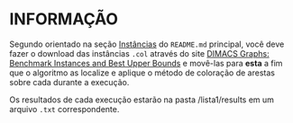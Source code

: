 # INFORMAÇÃO
Segundo orientado na seção [Instâncias](https://github.com/juanocv/listas_tdc/tree/main#inst%C3%A2ncias) do `README.md` principal, você deve fazer o download das instâncias `.col` através do site [DIMACS Graphs: Benchmark Instances and Best Upper Bounds](https://cedric.cnam.fr/~porumbed/graphs/) e movê-las para **esta** a fim que o algoritmo as localize e aplique o método de coloração de arestas sobre cada durante a execução.

Os resultados de cada execução estarão na pasta /lista1/results em um arquivo `.txt` correspondente.